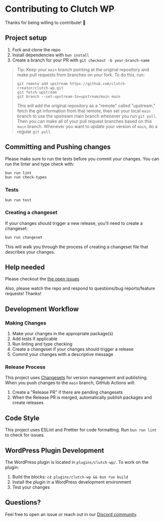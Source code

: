# Contributing to Clutch WP

Thanks for being willing to contribute! 🎉

## Project setup

1. Fork and clone the repo
2. Install dependencies with `bun install`
3. Create a branch for your PR with `git checkout -b your-branch-name`

> Tip: Keep your `main` branch pointing at the original repository and make
> pull requests from branches on your fork. To do this, run:
>
> ```
> git remote add upstream https://github.com/clutch-creator/clutch-wp.git
> git fetch upstream
> git branch --set-upstream-to=upstream/main main
> ```
>
> This will add the original repository as a "remote" called "upstream,"
> fetch the git information from that remote, then set your local `main`
> branch to use the upstream main branch whenever you run `git pull`.
> Then you can make all of your pull request branches based on this `main`
> branch. Whenever you want to update your version of `main`, do a regular
> `git pull`.

## Committing and Pushing changes

Please make sure to run the tests before you commit your changes. You can run the linter and type check with:

```bash
bun run lint
bun run check-types
```

### Tests

```bash
bun run test
```

### Creating a changeset

If your changes should trigger a new release, you'll need to create a changeset:

```bash
bun run changeset
```

This will walk you through the process of creating a changeset file that describes your changes.

## Help needed

Please checkout the [the open issues](https://github.com/clutch-creator/clutch-wp/issues)

Also, please watch the repo and respond to questions/bug reports/feature requests! Thanks!

## Development Workflow

### Making Changes

1. Make your changes in the appropriate package(s)
2. Add tests if applicable
3. Run linting and type checking
4. Create a changeset if your changes should trigger a release
5. Commit your changes with a descriptive message

### Release Process

This project uses [Changesets](https://github.com/changesets/changesets) for version management and publishing. When you push changes to the `main` branch, GitHub Actions will:

1. Create a "Release PR" if there are pending changesets
2. When the Release PR is merged, automatically publish packages and create releases

## Code Style

This project uses ESLint and Prettier for code formatting. Run `bun run lint` to check for issues.

## WordPress Plugin Development

The WordPress plugin is located in `plugins/clutch-wp/`. To work on the plugin:

1. Build the blocks: `cd plugins/clutch-wp && bun run build`
2. Install the plugin in a WordPress development environment
3. Test your changes

## Questions?

Feel free to open an issue or reach out in our [Discord community](https://discord.gg/j4bnupeese).
